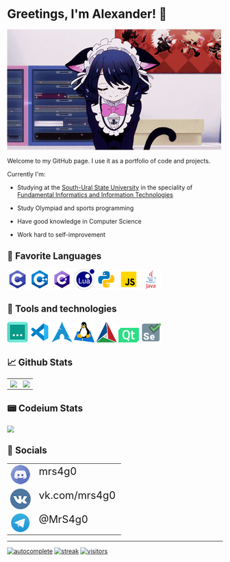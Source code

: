# Greetings, I'm Alexander! 👋

[![neko](./img/neko.gif "(* ^ ω ^)")](https://www.youtube.com/watch?v=dQw4w9WgXcQ)

Welcome to my GitHub page. I use it as a portfolio of code and projects.

Currently I'm:

- Studying at the [South-Ural State University](https://www.susu.ru/) in the speciality of [Fundamental Informatics and Information Technologies](https://eecs.susu.ru/ru/entrant/programs/fundamental-infromatics/)

- Study Olympiad and sports programming

- Have good knowledge in Computer Science

- Work hard to self-improvement

## 📑 Favorite Languages

[![C](./img/c.png)](<https://en.wikipedia.org/wiki/C_(programming_language)>)
[![C++](./img/cpp.png)](https://en.wikipedia.org/wiki/C++)
[![C#](./img/cs.png)](<https://en.wikipedia.org/wiki/C_Sharp_(programming_language)>)
[![Lua](./img/lua.png)](<https://en.wikipedia.org/wiki/Lua_(programming_language)>)
[![Python](./img/py.png)](<https://en.wikipedia.org/wiki/Python_(programming_language)>)
[![JavaScript](./img/js.png)](https://en.wikipedia.org/wiki/JavaScript)
[![Java](./img/java.png)](<https://en.wikipedia.org/wiki/Java_(programming_language)>)

## 🔧 Tools and technologies

[![Codeium](./img/codeium.png)](https://codeium.com?referral_id=c2Fnb3NhZ28xNkBnbWFpbC5jb20=)
[![VS Code](./img/vscode.png)](https://code.visualstudio.com/)
[![Arch](./img/arch.png)](https://archlinux.org/)
[![WSL](./img/wsl.png)](https://learn.microsoft.com/en-us/windows/wsl/)
[![CMake](./img/cmake.png)](https://cmake.org/)
[![Qt](./img/qt.png)](https://www.qt.io/)
[![Selenium](./img/selenium.png)](https://selenium.dev/)

## 📈 Github Stats

<p align="left">
  <table>
    <tr>
      <td>
        <a href="https://github.com/anuraghazra/github-readme-stats">
          <img height="250px" align="center" src="https://github-readme-stats.vercel.app/api?username=MrSago&custom_title=MrSago's+Github+Stats&include_all_commits=true&count_private=true&show_icons=true&theme=jolly">
        </a>
      </td>
      <td>
        <a href="https://github.com/anuraghazra/github-readme-stats">
          <img height="250px" align="center" src="https://github-readme-stats.vercel.app/api/top-langs/?username=MrSago&theme=jolly&layout=compact&langs_count=10&hide=Jupyter%20Notebook">
        </a>
      </td>
    </tr>
  </table>
</p>

## 📟 Codeium Stats

<p align="left">
  <a href="https://codeium.com/profile/mrs4g0">
    <img align="center" width="500px" src="https://codeium.com/profile/mrs4g0/card.png">
  </a>
</p>

## 💬 Socials

<p align="left">
  <table>
    <tr>
      <td>
        <a align="center" href="https://discord.com/users/234742888666234880">
          <img src="./img/discord.png">
        </a>
      </td>
      <td style="font-size: 24px; vertical-align: top;">
        mrs4g0
      </td>
    </tr>
    <tr>
      <td>
        <a align="center" href="https://vk.com/mrs4g0">
          <img src="./img/vk.png">
        </a>
      </td>
      <td style="font-size: 24px; vertical-align: top;">
        vk.com/mrs4g0
      </td>
    </tr>
    <tr>
      <td>
        <a href="https://t.me/MrS4g0">
          <img align="center" src="./img/telegram.png">
        </a>
      </td>
      <td style="font-size: 24px; vertical-align: top;">
        @MrS4g0
      </td>
    </tr>
  </table>
</p>

---

[![autocomplete](https://codeium.com/badges/user/mrs4g0/autocomplete)](https://codeium.com/profile/mrs4g0)
[![streak](https://codeium.com/badges/v2/user/mrs4g0/streak)](https://codeium.com/profile/mrs4g0)
[![visitors](https://komarev.com/ghpvc/?username=mrsago&color=blueviolet)](https://github.com/antonkomarev/github-profile-views-counter)
